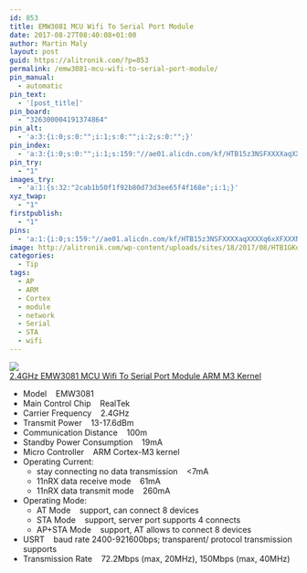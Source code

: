 ```yaml
---
id: 853
title: EMW3081 MCU Wifi To Serial Port Module
date: 2017-08-27T08:40:08+01:00
author: Martin Maly
layout: post
guid: https://alitronik.com/?p=853
permalink: /emw3081-mcu-wifi-to-serial-port-module/
pin_manual:
  - automatic
pin_text:
  - '[post_title]'
pin_board:
  - "326300004191374864"
pin_alt:
  - 'a:3:{i:0;s:0:"";i:1;s:0:"";i:2;s:0:"";}'
pin_index:
  - 'a:3:{i:0;s:0:"";i:1;s:159:"//ae01.alicdn.com/kf/HTB15z3NSFXXXXaqXXXXq6xXFXXXN/2-4GHz-font-b-EMW3081-b-font-MCU-Wifi-To-Serial-Port-Module-Precise-Transparent-Transmission.jpg_220x220.jpg";i:2;s:90:"http://alitronik.com/wp-content/uploads/sites/18/2017/08/HTB1GKoMSFXXXXbFXXXXq6xXFXXXp.jpg";}'
pin_try:
  - "1"
images_try:
  - 'a:1:{s:32:"2cab1b50f1f92b80d73d3ee65f4f168e";i:1;}'
xyz_twap:
  - "1"
firstpublish:
  - "1"
pins:
  - 'a:1:{i:0;s:159:"//ae01.alicdn.com/kf/HTB15z3NSFXXXXaqXXXXq6xXFXXXN/2-4GHz-font-b-EMW3081-b-font-MCU-Wifi-To-Serial-Port-Module-Precise-Transparent-Transmission.jpg_220x220.jpg";}'
image: http://alitronik.com/wp-content/uploads/sites/18/2017/08/HTB1GKoMSFXXXXbFXXXXq6xXFXXXp.jpg
categories:
  - Tip
tags:
  - AP
  - ARM
  - Cortex
  - module
  - network
  - Serial
  - STA
  - wifi
---
```

<a href="http://s.click.aliexpress.com/e/QJqRnQ3" target="_parent"><img src="//ae01.alicdn.com/kf/HTB15z3NSFXXXXaqXXXXq6xXFXXXN/2-4GHz-font-b-EMW3081-b-font-MCU-Wifi-To-Serial-Port-Module-Precise-Transparent-Transmission.jpg_220x220.jpg" /><span style="display: block;">2.4GHz EMW3081 MCU Wifi To Serial Port Module ARM M3 Kernel</span></a>

  * Model    EMW3081
  * Main Control Chip    RealTek
  * Carrier Frequency    2.4GHz
  * Transmit Power    13-17.6dBm
  * Communication Distance    100m
  * Standby Power Consumption    19mA
  * Micro Controller    ARM Cortex-M3 kernel
  * Operating Current: 
      * stay connecting no data transmission    <7mA
      * 11nRX data receive mode    61mA
      * 11nRX data transmit mode    260mA
  * Operating Mode: 
      * AT Mode    support, can connect 8 devices
      * STA Mode    support, server port supports 4 connects
      * AP+STA Mode    support, AT allows to connect 8 devices
  * USRT    baud rate 2400-921600bps; transparent/ protocol transmission supports
  * Transmission Rate    72.2Mbps (max, 20MHz), 150Mbps (max, 40MHz)